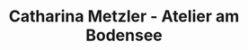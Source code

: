 ---
title: "Catharina Metzler - Atelier am Bodensee"
url: /friedrichshafen/catharina-metzler-atelier-am-bodensee/
shop: Kleidung
---
